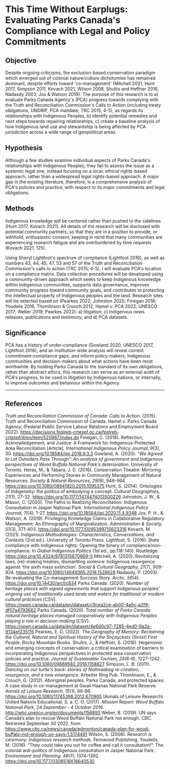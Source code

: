 # This Time Without Earplugs: Evaluating Parks Canada's Compliance with Legal and Policy Commitments

## Objective
Despite ongoing criticisms, the exclusion-based conservation paradigm which emerged out of colonial nature/culture dichotomies has remained dominant, despite efforts toward 'co-management' (Mitchell 2021, Hunt 2017, Simpson 2011, Kovach 2021, Wilson 2008, Shultis and Heffner 2016, Nadasdy 2003, Jos & Watson 2019). The purpose of this research is to a) evaluate Parks Canada Agency's (PCA) progress towards complying with the Truth and Reconciliation Commission's Calls to Action (including treaty obligations, UNDRIP, PCA mandate; TRC 2015, 4-5), as regards its relationships with Indigenous Peoples, b) identify potential remedies and next steps towards repairing relationships, c) create a baseline analysis of how Indigenous land use and stewardship is being affected by PCA jurisdiction across a wide range of geopolitical areas. 

## Hypothesis
Although a few studies examine individual aspects of Parks Canada's relationships with Indigenous Peoples, they fail to assess the issue as a systemic legal one, instead focusing on a local, *ethical* rights-based approach, rather than a widespread *legal* rights-based approach. A major gap in the existing literature, therefore, is a comprehensive analysis of PCA's policies and practice, with respect to its major commitments and legal obligations. 

## Methods
Indigenous knowledge will be centered rather than pushed to the sidelines (Hunt 2017, Kovach 2021). All details of the research will be disclosed with potential community partners, so that they are in a position to provide, or withhold, *enthusiastic* consent, keeping in mind that many communities are experiencing research fatigue and are overburdened by time requests (Kovach 2021, 125).

Using Sheryl Lightfoot's spectrum of compliance (Lightfoot 2016), as well as numbers 43, 44, 45, 47, 53 and 57 of the Truth and Reconciliation Commission's calls to action (TRC 2015, 4-5), I will evaluate PCA's location on a compliance matrix. Data collection procedures will be developed using a community-driven approach which seeks to keep Indigenous knowledge within Indigenous communities, supports data governance, improves community progress toward community goals, and contributes to protecting the intellectual property of Indigenous peoples and the land. Research sites will be selected based on (Pearkes 2022; Johnston 2020; Finegan 2018; Youdelis 2016, Thomlinson & Crouch 2012, Hamel v. PCA 2022; UNESCO 2017; Weber 2019; Pearkes 2022): a) litigation; c) Indigenous news releases, publications and testimony; and d) PCA datasets. 

## Significance
PCA has a history of under-compliance (Gowland 2020, UNESCO 2017, Lightfoot 2016), and an institution-wide analysis will reveal current commitment-compliance gaps, and inform policy-makers, Indigenous communities and decision-makers about what actions have been most worthwhile. By holding Parks Canada to the standard of its own obligations, rather than abstract ethics, this research can serve as an external audit of PCA's progress, to be used in litigation by Indigenous nations, or internally, to improve outcomes and behaviour within the Agency. 

---

## References

*Truth and Reconciliation Commission of Canada: Calls to Action.* (2015). Truth and Reconciliation Commission of Canada. 
Hamel v. Parks Canada Agency, (Federal Public Service Labour Relations and Employment Board 2022). https://decisions.fpslreb-crtespf.gc.ca/fpslreb-crtespf/d/en/item/520967/index.do
Finegan, C. (2018). Reflection, Acknowledgement, and Justice: A Framework for Indigenous-Protected Area Reconciliation [Article]. *International Indigenous Policy Journal*, 9(3), 30. https://doi.org/10.18584/iipj.2018.9.3.3
Gowland, A. (2020). *“We Agreed to Let Outsiders Pass Through”: An analysis of government and Indigenous perspectives of Wood Buffalo National Park’s deterioration*. University of Toronto. 
Heras, M., & Tàbara, J. D. (2016). Conservation Theatre: Mirroring Experiences and Performing Stories in Community Management of Natural Resources. *Society & Natural Resources*, *29*(8), 948-964. https://doi.org/10.1080/08941920.2015.1095375 
Hunt, S. (2014). Ontologies of Indigeneity: the politics of embodying a concept. *Cultural Geographies, 21*(1), 27-32. https://doi.org/10.1177/1474474013500226 
Johnston, J. W., & Mason, C. (2020). The Paths to Realizing Reconciliation: Indigenous Consultation in Jasper National Park. *International Indigenous Policy Journal, 11*(4), 1-27. https://doi.org/10.18584/iipj.2020.11.4.9348 
Jos, P. H., & Watson, A. (2019). Privileging Knowledge Claims in Collaborative Regulatory Management: An Ethnography of Marginalization. *Administration & Society, 51*(3), 371-403. https://doi.org/10.1177/0095399715623316 
Kovach, M. (2021). *Indigenous Methodologies: Characteristics, Conversations, and Contexts* (2nd ed.). University of Toronto Press. 
Lightfoot, S. (2016). State compliance with Indigenous rights: Opening the binary of compliance/non-compliance. In *Global Indigenous Politics* (1st ed., pp.118-140). Routledge. https://doi.org/10.4324/9781315670669-5 
Mitchell, A. (2020). Revitalizing laws, (re)-making treaties, dismantling violence: Indigenous resurgence against 'the sixth mass extinction'. *Social & Cultural Geography, 21*(7), 909-924. https://doi.org/10.1080/14649365.2018.1528628 
Nadasdy, P. (2003). Re-evaluating the Co-management Success Story. *Arctic, 56*(4). https://doi.org/10.14430/arctic634 
Parks Canada. (2020). *Number of heritage places with signed agreements that support Indigenous peoples’ ongoing use of traditionally used lands and waters for traditional or modern cultural practices* [CSV]. https://open.canada.ca/data/en/dataset/c9cea2ce-ab00-4a5c-a2f9-df07a4793662 
Parks Canada. (2020). *Total number of Parks Canada natural heritage places managed cooperatively with Indigenous Peoples playing a role in decision-making* [CSV]. https://open.canada.ca/data/en/dataset/4e6d0c97-7285-4ed0-9a2a-9134ef235115 
Pearkes, E. D. (2022). *The Geography of Memory: Reclaiming the Cultural, Natural and Spiritual History of the Snçayckstx (Sinixt) First People*. Rocky Mountain Books. 
Shultis, J., & Heffner, S. (2016). Hegemonic and emerging concepts of conservation: a critical examination of barriers to incorporating Indigenous perspectives in protected area conservation policies and practice. *Journal of Sustainable Tourism, 24*(8-9), 1227-1242. https://doi.org/10.1080/09669582.2016.1158827 
Simpson, L. B. (2011). *Dancing on our turtle's back: stories of Nishnaabeg re-creation, resurgence, and a new emergence*. Arbeiter Ring Pub. 
Thomlinson, E., & Crouch, G. (2012). Aboriginal peoples, Parks Canada, and protected spaces: A case study in co-management at Gwaii Haanas National Park Reserve. *Annals of Leisure Research, 15*(1), 69-86. https://doi.org/10.1080/11745398.2012.670965 (Annals of Leisure Research) 
United Nations Educational, S. a. C. O. (2017). *Mission Report: Wood Buffalo National Park, 24 September - 4 October 2016*. http://whc.unesco.org/en/documents/156893
Weber, B. (2019). UN says Canada’s plan to rescue Wood Buffalo National Park not enough. *CBC*. Retrieved September 30 2022, from https://www.cbc.ca/news/canada/edmonton/canada-plan-for-wood-buffalo-not-enough-un-says-1.5174491 
Wilson, S. (2008). *Research is ceremony: Indigenous research methods*. Fernwood Publishing. 
Youdelis, M. (2016). “They could take you out for coffee and call it consultation!”: The colonial anti-politics of Indigenous consultation in Jasper National Park. *Environment and Planning. 48*(7), 1374-1392. https://doi.org/10.1177/0308518X16640530 
